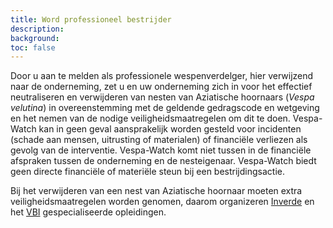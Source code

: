 ```yaml
---
title: Word professioneel bestrijder
description:
background:
toc: false
---
```


Door u aan te melden als professionele wespenverdelger, hier verwijzend naar de onderneming, zet u en uw onderneming zich in voor het effectief neutraliseren en verwijderen van nesten van Aziatische hoornaars (_Vespa velutina_) in overeenstemming met de geldende gedragscode en wetgeving en het nemen van de nodige veiligheidsmaatregelen om dit te doen. Vespa-Watch kan in geen geval aansprakelijk worden gesteld voor incidenten (schade aan mensen, uitrusting of materialen) of financiële verliezen als gevolg van de interventie. Vespa-Watch komt niet tussen in de financiële afspraken tussen de onderneming en de nesteigenaar. Vespa-Watch biedt geen directe financiële of materiële steun bij een bestrijdingsactie.

Bij het verwijderen van een nest van Aziatische hoornaar moeten extra veiligheidsmaatregelen worden genomen, daarom organizeren [Inverde](https://www.inverde.be/opleidingen/verdelging-en-verwijdering-van-aziatische-hoornaars) en het [VBI](https://vlaamsbijeninstituut.be/opleiding-voor-verdelgers-aziatische-hoornaar/) gespecialiseerde opleidingen. 
